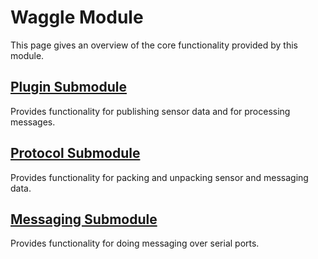# Waggle Module

This page gives an overview of the core functionality provided by this module.

## [Plugin Submodule](./plugin/README.md)

Provides functionality for publishing sensor data and for processing messages.

## [Protocol Submodule](./protocol/README.md)

Provides functionality for packing and unpacking sensor and messaging data.

## [Messaging Submodule](./messaging/README.md)

Provides functionality for doing messaging over serial ports.
